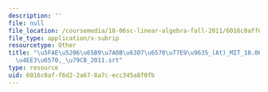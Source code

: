 ```yaml
---
description: ''
file: null
file_location: /coursemedia/18-06sc-linear-algebra-fall-2011/6016c0aff6d22a678a7cecc345a8f0fb_5fae520665b97a0b6307657077e99635_-At-_MIT_18.06SC_7ebf60274ee36570-_79cb_2011.srt
file_type: application/x-subrip
resourcetype: Other
title: "\u5FAE\u5206\u65B9\u7A0B\u6307\u6570\u77E9\u9635_(At)_MIT_18.06SC_\u7EBF\u6027\
  \u4EE3\u6570,_\u79CB_2011.srt"
type: resource
uid: 6016c0af-f6d2-2a67-8a7c-ecc345a8f0fb
---
```


